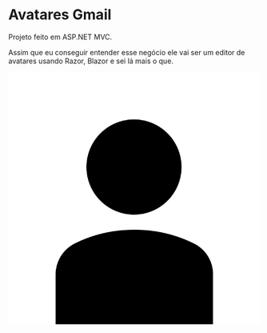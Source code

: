 # Avatares Gmail

Projeto feito em ASP.NET MVC.

Assim que eu conseguir entender esse negócio ele vai ser um editor de avatares usando Razor, Blazor e sei lá mais o que.

![avatar](/GmailAvatar/Imagens/blank.svg)
